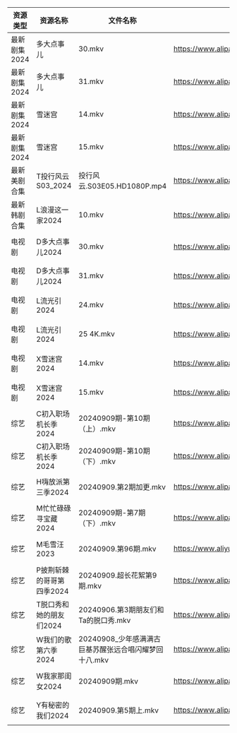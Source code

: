 | 资源类型     | 资源名称            | 文件名称                              | 分享链接                                      | 更新时间                |
| -------- | --------------- | --------------------------------- | ----------------------------------------- | ------------------- |
| 最新剧集2024 | 多大点事儿           | 30.mkv                            | https://www.alipan.com/s/yyVF4584d1r      | 2024-09-09 19:10:45 |
| 最新剧集2024 | 多大点事儿           | 31.mkv                            | https://www.alipan.com/s/yyVF4584d1r      | 2024-09-09 19:10:44 |
| 最新剧集2024 | 雪迷宫             | 14.mkv                            | https://www.alipan.com/s/PsLCMRM7NUV      | 2024-09-09 19:10:52 |
| 最新剧集2024 | 雪迷宫             | 15.mkv                            | https://www.alipan.com/s/PsLCMRM7NUV      | 2024-09-09 19:10:52 |
| 最新美剧合集   | T投行风云S03_2024   | 投行风云.S03E05.HD1080P.mp4           | https://www.alipan.com/s/r4CJznux8Zc      | 2024-09-09 12:07:26 |
| 最新韩剧合集   | L浪漫这一家2024      | 10.mkv                            | https://www.alipan.com/s/TAmZbxvBoBi      | 2024-09-09 00:06:14 |
| 电视剧      | D多大点事儿2024      | 30.mkv                            | https://www.alipan.com/s/pNBiwfKUf9a      | 2024-09-09 19:05:26 |
| 电视剧      | D多大点事儿2024      | 31.mkv                            | https://www.alipan.com/s/pNBiwfKUf9a      | 2024-09-09 19:05:25 |
| 电视剧      | L流光引2024        | 24.mkv                            | https://www.alipan.com/s/vYdikVh5BuN      | 2024-09-09 19:06:14 |
| 电视剧      | L流光引2024        | 25 4K.mkv                         | https://www.alipan.com/s/vYdikVh5BuN      | 2024-09-09 19:06:14 |
| 电视剧      | X雪迷宫2024        | 14.mkv                            | https://www.alipan.com/s/aNWhabiRP3d      | 2024-09-09 19:07:13 |
| 电视剧      | X雪迷宫2024        | 15.mkv                            | https://www.alipan.com/s/aNWhabiRP3d      | 2024-09-09 19:07:13 |
| 综艺       | C初入职场机长季2024    | 20240909期-第10期（上）.mkv             | https://www.alipan.com/s/a9hmC3o2B18      | 2024-09-09 14:07:49 |
| 综艺       | C初入职场机长季2024    | 20240909期-第10期（下）.mkv             | https://www.alipan.com/s/a9hmC3o2B18      | 2024-09-09 14:07:48 |
| 综艺       | H嗨放派第三季2024     | 20240909.第2期加更.mkv                | https://www.alipan.com/s/VRKJ132nbcQ      | 2024-09-09 14:08:02 |
| 综艺       | M忙忙碌碌寻宝藏2024    | 20240909期-第7期（下）.mkv              | https://www.alipan.com/s/TtfyudAgS8v      | 2024-09-09 14:08:29 |
| 综艺       | M毛雪汪2023        | 20240909.第96期.mkv                 | https://www.aliyundrive.com/s/asPqfgPRqAg | 2024-09-09 14:08:32 |
| 综艺       | P披荆斩棘的哥哥第四季2024 | 20240909.超长花絮第9期.mkv              | https://www.alipan.com/s/94NT9iGe94e      | 2024-09-09 14:08:45 |
| 综艺       | T脱口秀和她的朋友们2024  | 20240906.第3期朋友们和Ta的脱口秀.mkv        | https://www.alipan.com/s/MNa2s9FkJzL      | 2024-09-09 14:09:18 |
| 综艺       | W我们的歌第六季2024    | 20240908_少年感满满古巨基苏醒张远合唱闪耀梦回十八.mkv | https://www.alipan.com/s/7QHb1Czg7nU      | 2024-09-09 00:08:56 |
| 综艺       | W我家那闺女2024      | 20240909期.mkv                     | https://www.alipan.com/s/6Zh3yAep1kC      | 2024-09-09 14:09:27 |
| 综艺       | Y有秘密的我们2024     | 20240909.第5期上.mkv                 | https://www.alipan.com/s/knSE43DBBa6      | 2024-09-09 14:09:42 |
